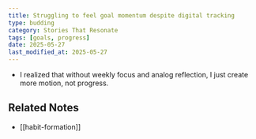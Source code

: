 ```yaml
---
title: Struggling to feel goal momentum despite digital tracking
type: budding
category: Stories That Resonate
tags: [goals, progress]
date: 2025-05-27
last_modified_at: 2025-05-27
---
```


- I realized that without weekly focus and analog reflection, I just create more motion, not progress.

## Related Notes
- [[habit-formation]]